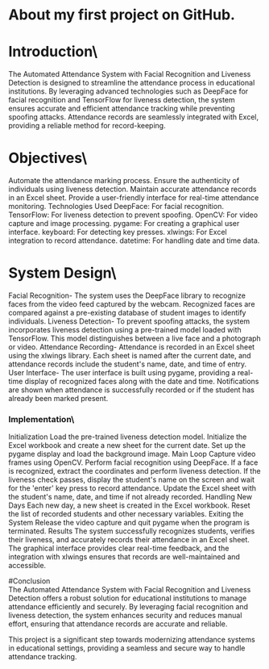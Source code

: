 # About my first project on GitHub.
# Introduction\
The Automated Attendance System with Facial Recognition and Liveness Detection is designed to streamline the attendance process in educational institutions. By leveraging advanced technologies such as DeepFace for facial recognition and TensorFlow for liveness detection, the system ensures accurate and efficient attendance tracking while preventing spoofing attacks. Attendance records are seamlessly integrated with Excel, providing a reliable method for record-keeping.

# Objectives\
Automate the attendance marking process.
Ensure the authenticity of individuals using liveness detection.
Maintain accurate attendance records in an Excel sheet.
Provide a user-friendly interface for real-time attendance monitoring.
Technologies Used
DeepFace: For facial recognition.
TensorFlow: For liveness detection to prevent spoofing.
OpenCV: For video capture and image processing.
pygame: For creating a graphical user interface.
keyboard: For detecting key presses.
xlwings: For Excel integration to record attendance.
datetime: For handling date and time data.

# System Design\
Facial Recognition-
The system uses the DeepFace library to recognize faces from the video feed captured by the webcam. Recognized faces are compared against a pre-existing database of student images to identify individuals.
Liveness Detection-
To prevent spoofing attacks, the system incorporates liveness detection using a pre-trained model loaded with TensorFlow. This model distinguishes between a live face and a photograph or video.
Attendance Recording-
Attendance is recorded in an Excel sheet using the xlwings library. Each sheet is named after the current date, and attendance records include the student's name, date, and time of entry.
User Interface-
The user interface is built using pygame, providing a real-time display of recognized faces along with the date and time. Notifications are shown when attendance is successfully recorded or if the student has already been marked present.

### Implementation\
Initialization
Load the pre-trained liveness detection model.
Initialize the Excel workbook and create a new sheet for the current date.
Set up the pygame display and load the background image.
Main Loop
Capture video frames using OpenCV.
Perform facial recognition using DeepFace.
If a face is recognized, extract the coordinates and perform liveness detection.
If the liveness check passes, display the student's name on the screen and wait for the 'enter' key press to record attendance.
Update the Excel sheet with the student's name, date, and time if not already recorded.
Handling New Days
Each new day, a new sheet is created in the Excel workbook.
Reset the list of recorded students and other necessary variables.
Exiting the System
Release the video capture and quit pygame when the program is terminated.
Results
The system successfully recognizes students, verifies their liveness, and accurately records their attendance in an Excel sheet. The graphical interface provides clear real-time feedback, and the integration with xlwings ensures that records are well-maintained and accessible.

#Conclusion\
The Automated Attendance System with Facial Recognition and Liveness Detection offers a robust solution for educational institutions to manage attendance efficiently and securely. By leveraging facial recognition and liveness detection, the system enhances security and reduces manual effort, ensuring that attendance records are accurate and reliable.

This project is a significant step towards modernizing attendance systems in educational settings, providing a seamless and secure way to handle attendance tracking.
